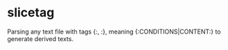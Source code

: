 # slicetag
Parsing any text file with tags {:, :}, meaning {:CONDITIONS|CONTENT:} to generate derived texts.
